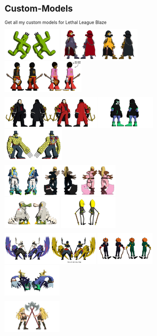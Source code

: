 # Custom-Models
Get all my custom models for Lethal League Blaze

<img src="Cactuar/Workfiles/Render.jpg" height=100> <img src="Evileye/Workfiles/Render.jpg" height=100> <img src="Jimi Hendice/Workfiles/Render.jpg" height=100>

<img src="Phantom of The Opera/Workfiles/Render.jpg" height=100> <img src="Sbire/Workfiles/Render.jpg" height=100> <img src="Sir Greed/Workfiles/Render.jpg" height=100>

<img src="Sunglasses Jet/Workfiles/Render.jpg" height=100> <img src="Zato/Workfiles/Render.jpg" height=100> <img src="Doctor Liche/Workfiles/Render.jpg" height=100> <img src="Lemongrab/Workfiles/Render.jpg" height=100>

<img src="Momonga/Workfiles/Render.jpg" height=100> <img src="Candy O'Lantern/Workfiles/Render.jpg" height=100> <img src="Ashes&Dust/Workfiles/Render.jpg" height=100>

<img src="Valkyrie/Workfiles/Render.jpg" height=100>
